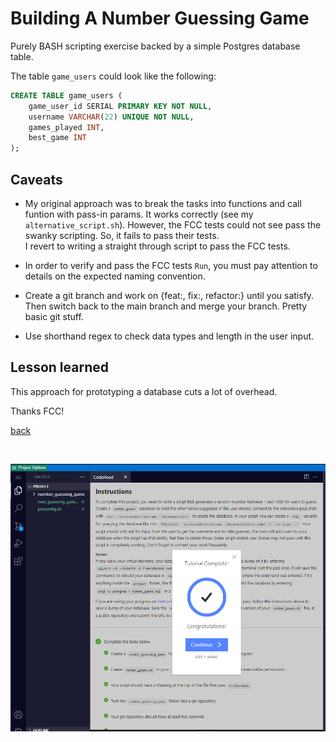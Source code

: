 # Building A Number Guessing Game

Purely BASH scripting exercise backed by a simple Postgres database table.

The table `game_users` could look like the following:

```sql
CREATE TABLE game_users (
    game_user_id SERIAL PRIMARY KEY NOT NULL,
    username VARCHAR(22) UNIQUE NOT NULL,
    games_played INT,
    best_game INT
);
```

## Caveats

* My original approach was to break the tasks into functions and call funtion with pass-in params.  It works correctly (see my `alternative_script.sh`).  However, the FCC tests could not see pass the swanky scripting.  So, it fails to pass their tests.  
I revert to writing a straight through script to pass the FCC tests.

* In order to verify and pass the FCC tests `Run`, you must pay attention to details on the expected naming convention.

* Create a git branch and work on {feat:, fix:, refactor:} until you satisfy.  Then switch back to the main branch and merge your branch.  Pretty basic git stuff.

* Use shorthand regex to check data types and length in the user input.

## Lesson learned

This approach for prototyping a database cuts a lot of overhead.

Thanks FCC!

[back](https://github.com/hurricanemark/relational_database#learn-bash-scripting-by-building-five-programs)

<br>

![snapshot](../Snapthots/NumberGuessingGame.PNG)
